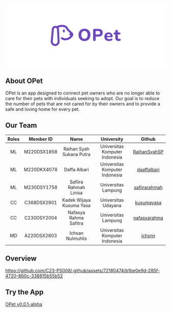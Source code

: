 <img src="https://raw.githubusercontent.com/C23-PS008/.github/main/OPet%20Banner.png" alt="opet-banner"/>

## About OPet

OPet is an app designed to connect pet owners who are no longer able to care for their pets with individuals seeking to adopt. Our goal is to reduce the number of pets that are not cared for by their owners and to provide a safe and loving home for every pet.

## Our Team

|Roles | Member ID   | Name     | University | Github |
|:----:|:-----------:|:--------:|:------------:|:-------:|
|ML    | M220DSX1858 | Raihan Syah Sukana Putra | Universitas Komputer Indonesia | [RaihanSyahSP](https://github.com/RaihanSyahSP) |
|ML    | M220DKX4078 | Daffa Albari | Universitas Komputer Indonesia | [daaffalbari](https://github.com/daaffalbari) |
|ML    | M230DSY1758 | Safiira Rahmah Linisa | Universitas Lampung | [safiirarahmah](https://github.com/safiirarahmah) |
|CC    | C368DSX2901 | Kadek Wijaya Kusuma Yasa | Universitas Udayana | [kusumayasa](https://github.com/kusumayasa) |
|CC    | C230DSY2004 | Nafasya Rahma Safitra  | Universitas Lampung | [nafasyarahma](https://github.com/nafasyarahma) |
|MD    | A220DSX2803 | Ichsan Nulmuhlis | Universitas Komputer Indonesia | [ichsnn](https://github.com/ichsnn) |

## Overview

https://github.com/C23-PS008/.github/assets/72180474/b1be0e9d-285f-4720-860c-338815b55b52

## Try the App
[OPet v0.0.1-alpha](https://github.com/C23-PS008/opet-android-app/releases/tag/v0.0.1-alpha)
<!--

**Here are some ideas to get you started:**

🙋‍♀️ A short introduction - what is your organization all about?
🌈 Contribution guidelines - how can the community get involved?
👩‍💻 Useful resources - where can the community find your docs? Is there anything else the community should know?
🍿 Fun facts - what does your team eat for breakfast?
🧙 Remember, you can do mighty things with the power of [Markdown](https://docs.github.com/github/writing-on-github/getting-started-with-writing-and-formatting-on-github/basic-writing-and-formatting-syntax)
-->
